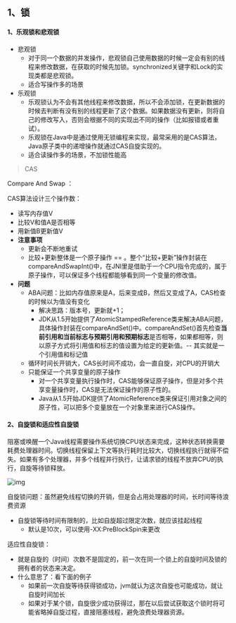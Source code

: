 ## 1、锁

#### 1、乐观锁和悲观锁

- 悲观锁
  - 对于同一个数据的并发操作，悲观锁自己使用数据的时候一定会有别的线程来修改数据，在获取的时候先加锁。synchronized关键字和Lock的实现类都是悲观锁。
  - 适合写操作多的场景
- 乐观锁
  - 乐观锁认为不会有其他线程来修改数据，所以不会添加锁，在更新数据的时候去判断有没有别的线程更新了这个数据。如果数据没有更新，则将自己的修改写入，否则会根据不同的实现出不同的操作（比如报错或者重试）。
  - 乐观锁在Java中是通过使用无锁编程来实现，最常采用的是CAS算法，Java原子类中的递增操作就通过CAS自旋实现的。
  - 适合读操作多的场景，不加锁性能高

> CAS

Compare And Swap ：

CAS算法设计三个操作数：

- 读写内存值V
- 比较V和值A是否相等
- 用新值B更新值V 
- **注意事项**
  - 更新会不断地重试
  - 比较+更新整体是一个原子操作 == 。整个“比较+更新”操作封装在compareAndSwapInt()中，在JNI里是借助于一个CPU指令完成的，属于原子操作，可以保证多个线程都能够看到同一个变量的修改值。
- **问题**
  - ABA问题：比如内存值原来是A，后来变成B，然后又变成了A，CAS检查的时候以为值没有变化
    - 解决思路：版本号，更新就+1；
    - JDK从1.5开始提供了AtomicStampedReference类来解决ABA问题，具体操作封装在compareAndSet()中。compareAndSet()首先检查**当前引用和当前标志与预期引用和预期标志**是否相等，如果都相等，则以原子方式将引用值和标志的值设置为给定的更新值。-- 其实就是一个引用值和标记值
  - 循环时间长开销大，CAS长时间不成功，会一直自旋，对CPU的开销大
  - 只能保证一个共享变量的原子操作
    - 对一个共享变量执行操作时，CAS能够保证原子操作，但是对多个共享变量操作时，CAS是无法保证操作的原子性的。
    - Java从1.5开始JDK提供了AtomicReference类来保证引用对象之间的原子性，可以把多个变量放在一个对象里来进行CAS操作。

#### 2、自旋锁和适应性自旋锁

阻塞或唤醒一个Java线程需要操作系统切换CPU状态来完成，这种状态转换需要耗费处理器时间。切换线程保留上下文等执行耗时比较大，切换线程执行就得不偿失。如果有多个处理器，并多个线程并行执行，让请求锁的线程不放弃CPU的执行，自旋等待锁释放。

![img](https://awps-assets.meituan.net/mit-x/blog-images-bundle-2018b/452a3363.png)

自旋锁问题：虽然避免线程切换的开销，但是会占用处理器的时间，长时间等待浪费资源

- 自旋锁等待时间有限制的，比如自旋超过限定次数，就应该挂起线程
  - 默认是10次，可以使用-XX:PreBlockSpin来更改



适应性自旋锁：

- 就是自旋的（时间）次数不是固定的，前一次在同一个锁上的自旋时间及锁的拥有者的状态来决定。
- 什么意思了：看下面的例子
  - 如果前一次自旋等待获得锁成功，jvm就认为这次自旋也可能成功，就让自旋时间加长
  - 如果对于某个锁，自旋很少成功获得过，那在以后尝试获取这个锁时将可能省略掉自旋过程，直接阻塞线程，避免浪费处理器资源。

